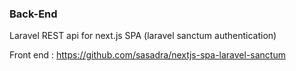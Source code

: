 ### Back-End 

Laravel REST api for next.js SPA (laravel sanctum authentication)

Front end : https://github.com/sasadra/nextjs-spa-laravel-sanctum
